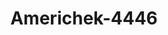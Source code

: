 ---
f_zip-code: 39465
f_state-code: MS
title: Americhek-4446
f_phone: 601-583-6222
f_city-only: Petal
f_address: 150 West Central Avenue Petal
f_location-unique-id: '4446'
slug: americhek-4446
updated-on: '2024-05-30T13:46:58.046Z'
created-on: '2024-05-30T13:36:59.803Z'
published-on: '2024-05-30T13:54:32.469Z'
f_city-state: cms/city/petal-ms.md
f_company: cms/company/americhek.md
f_state: cms/state/mississippi.md
layout: '[payday-loan].html'
tags: payday-loan
---